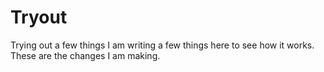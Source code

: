 # Tryout
Trying out a few things
I am writing a few things here to see how it works.
These are the changes I am making.
